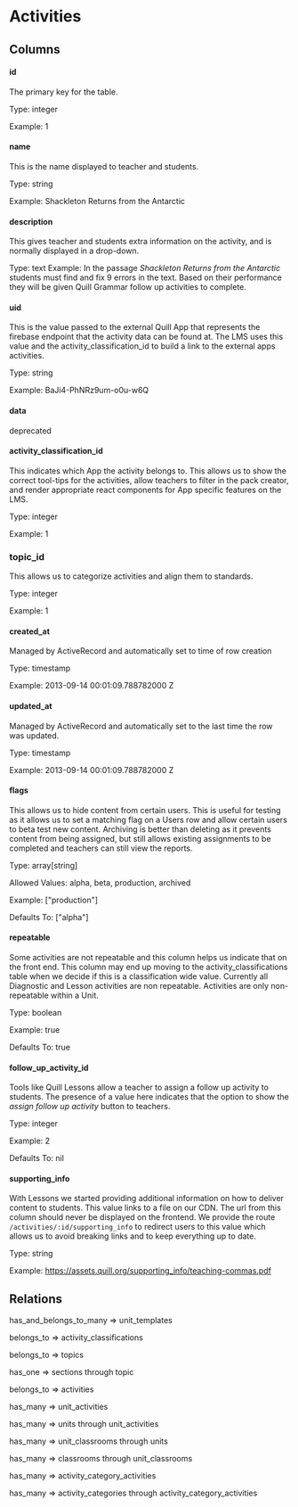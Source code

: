 # Activities

## Columns

#### id
The primary key for the table.

Type: integer

Example: 1


#### name
This is the name displayed to teacher and students.

Type: string

Example: Shackleton Returns from the Antarctic


#### description
This gives teacher and students extra information on the activity, and is normally displayed in a drop-down.

Type: text
Example: In the passage _Shackleton Returns from the Antarctic_ students must find and fix 9 errors in the text. Based on their performance they will be given Quill Grammar follow up activities to complete.

#### uid
This is the value passed to the external Quill App that represents the firebase endpoint that the activity data can be found at. The LMS uses this value and the activity_classification_id to build a link to the external apps activities.

Type: string

Example:  BaJi4-PhNRz9um-o0u-w6Q

#### data
deprecated

#### activity_classification_id
This indicates which App the activity belongs to. This allows us to show the correct tool-tips for the activities, allow teachers to filter in the pack creator, and render appropriate react components for App specific features on the LMS.

Type: integer

Example: 1

### topic_id
This allows us to categorize activities and align them to standards.

Type: integer

Example: 1

#### created_at
Managed by ActiveRecord and automatically set to time of row creation

Type: timestamp

Example: 2013-09-14 00:01:09.788782000 Z

#### updated_at
Managed by ActiveRecord and automatically set to the last time the row was updated.

Type: timestamp

Example: 2013-09-14 00:01:09.788782000 Z

#### flags
This allows us to hide content from certain users. This is useful for testing as it allows us to set a matching flag on a Users row and allow certain users to beta test new content. Archiving is better than deleting as it prevents content from being assigned, but still allows existing assignments to be completed and teachers can still view the reports.

Type: array[string]

Allowed Values: alpha, beta, production, archived

Example: ["production"]

Defaults To: ["alpha"]

#### repeatable
Some activities are not repeatable and this column helps us indicate that on the front end. This column may end up moving to the activity_classifications table when we decide if this is a classification wide value. Currently all Diagnostic and Lesson activities are non repeatable. Activities are only non-repeatable within a Unit.

Type: boolean

Example: true

Defaults To: true

#### follow_up_activity_id
Tools like Quill Lessons allow a teacher to assign a follow up activity to students. The presence of a value here indicates that the option to show the _assign follow up activity_ button to teachers.

Type: integer

Example: 2

Defaults To: nil

#### supporting_info
With Lessons we started providing additional information on how to deliver content to students. This value links to a file on our CDN. The url from this column should never be displayed on the frontend. We provide the route ```/activities/:id/supporting_info``` to redirect users to this value which allows us to avoid breaking links and to keep everything up to date.

Type: string

Example: https://assets.quill.org/supporting_info/teaching-commas.pdf

## Relations

has_and_belongs_to_many => unit_templates

belongs_to => activity_classifications

belongs_to => topics

has_one => sections through topic

belongs_to => activities

has_many => unit_activities

has_many => units through unit_activities

has_many => unit_classrooms through units

has_many => classrooms through unit_classrooms

has_many => activity_category_activities

has_many => activity_categories through activity_category_activities
